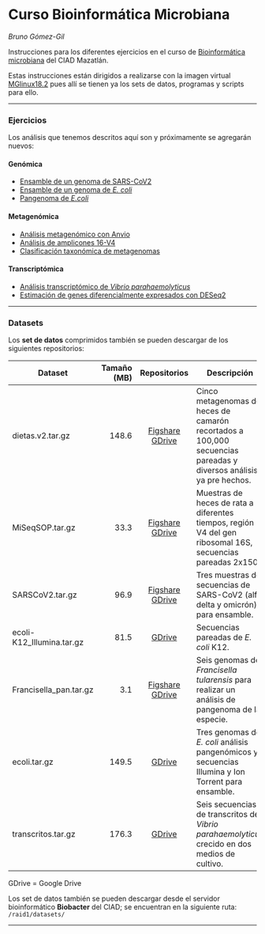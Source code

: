 # Curso Bioinformática Microbiana

*Bruno Gómez-Gil*

Instrucciones para los diferentes ejercicios en el curso de [Bioinformática microbiana](https://bioinformatica.ciad.mx/) del CIAD Mazatlán.

Estas instrucciones están dirigidos a realizarse con la imagen virtual [MGlinux18.2](https://bioinformatica.ciad.mx/programas/virtualizacion/mglinux) pues allí se tienen ya los sets de datos, programas y scripts para ello.
***
### Ejercicios

Los análisis que tenemos descritos aquí son y próximamente se agregarán nuevos:
#### Genómica
- [Ensamble de un genoma de SARS-CoV2](Genomica/SARS-CoV_analysis.md)
- [Ensamble de un genoma de *E. coli*](Genomica/Ecoli_assembly.md)
- [Pangenoma de *E.coli*](Genóomica/Pangenoma_Ecoli.md)

#### Metagenómica
- [Análisis metagenómico con Anvio](Metagenómica/Shotgun_analysis.md)
- [Análisis de amplicones 16-V4](Metagenómica/16S-V4_analysis.md)
- [Clasificación taxonómica de metagenomas](Metagenómica/Taxonomic_metaclassification.md)

#### Transcriptómica
- [Análisis transcriptómico de *Vibrio parahaemolyticus*](Transcriptomica/Transcriptomica.md)
- [Estimación de genes diferencialmente expresados con DESeq2](Transcriptomica/DESeq2.md)
***

### Datasets
Los **set de datos** comprimidos también se pueden descargar de los siguientes repositorios:

| Dataset | Tamaño (MB) | Repositorios | Descripción |
| --- | ---: | :---: | --- |
| dietas.v2.tar.gz | 148.6 | [Figshare](https://figshare.com/s/4e700c8c9ce853e74827) [GDrive](https://drive.google.com/file/d/1FRdvMIERJJHSeo15n6vYlTtMvv3G16bZ/view?usp=sharing) | Cinco metagenomas de heces de camarón recortados a 100,000 secuencias pareadas y diversos análisis ya pre hechos. |
| MiSeqSOP.tar.gz | 33.3 | [Figshare](https://figshare.com/s/f21ca7e71285396a1020) [GDrive](https://drive.google.com/file/d/1qmUd0AYSAjj2ND15Bfi2koTAU5GWRk1n/view?usp=drive_link) | Muestras de heces de rata a diferentes tiempos, región V4 del gen ribosomal 16S, secuencias pareadas 2x150. |
| SARSCoV2.tar.gz | 96.9 | [Figshare](https://figshare.com/s/766f0052088f2dab119c) [GDrive](https://drive.google.com/file/d/1-FMZkRvzgubmlyi2qP6J8AQJm5HeYDRC/view?usp=sharing) | Tres muestras de secuencias de SARS-CoV2 (alfa, delta y omicrón) para ensamble. |
| ecoli-K12_Illumina.tar.gz | 81.5 | [GDrive](https://drive.google.com/file/d/1NOcflmwa6ioLDOjFVhhl5TdhJbIgpBO1/view?usp=sharing) | Secuencias pareadas de *E. coli* K12. |
| Francisella_pan.tar.gz | 3.1 | [Figshare](https://figshare.com/ndownloader/files/42746980) [GDrive](https://drive.google.com/file/d/1pBQLuCk5O9m2wfG8QdJ6EoLKd0Yc-03X/view?usp=drive_link) | Seis genomas de *Francisella tularensis* para realizar un análisis de pangenoma de la especie. |
| ecoli.tar.gz | 149.5 | [GDrive](https://drive.google.com/file/d/1OSoJIfb7kkdGx4rJrfHHKYqy-d_Ucejw/view?usp=drive_link) | Tres genomas de *E. coli* análisis pangenómicos y secuencias Illumina y Ion Torrent para ensamble. |
| transcritos.tar.gz | 176.3 | [GDrive](https://drive.google.com/file/d/1hHg_qHgwy7fPg5aPLimKPfNfZpRiBG85/view?usp=sharing) | Seis secuencias de transcritos de *Vibrio parahaemolyticus* crecido en dos medios de cultivo.

GDrive = Google Drive

Los set de datos también se pueden descargar desde el servidor bioinformático **Biobacter** del CIAD; se encuentran en la siguiente ruta:
`/raid1/datasets/`
***
